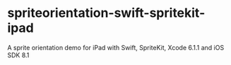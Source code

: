 # spriteorientation-swift-spritekit-ipad
A sprite orientation demo for iPad with Swift, SpriteKit, Xcode 6.1.1 and iOS SDK 8.1
